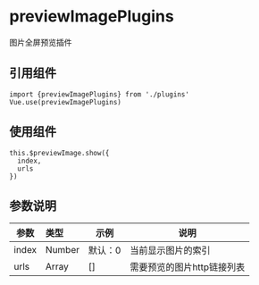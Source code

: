 # previewImagePlugins

图片全屏预览插件

## 引用组件
```
import {previewImagePlugins} from './plugins'
Vue.use(previewImagePlugins)
```

## 使用组件
```
this.$previewImage.show({
  index,
  urls
})
```

## 参数说明
<table>
  <thead>
    <tr>
      <th>参数</th>
      <th align="left">类型</th>
      <th>示例</th>
      <th>说明</th>
    </tr>
  </thead>
  <tbody>
    <tr>
      <td>index</td>
      <td align="left">Number</td>
      <td>默认：0</td>
      <td>当前显示图片的索引</td>
    </tr>
    <tr>
	  <td>urls</td>
	  <td align="left">Array</td>
	  <td>[]</td>
	  <td>需要预览的图片http链接列表</td>
	</tr>
  </tbody>
</table>
